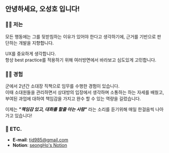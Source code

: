 ## 안녕하세요, 오성호 입니다!

### 🙋🏻 저는

모든 행동에는 그를 뒷받침하는 이유가 있어야 한다고 생각하기에, 근거를 기반으로 판단하는 개발을 지향합니다.

UX를 중요하게 생각합니다.<br/>항상 best practice를 적용하기 위해 여러방면에서 바라보고 심도있게 고민합니다.

### 🧗🏻 경험

군에서 2년간 소대장 직책으로 임무를 수행한 경험이 있습니다.<br/>
이때 소대원들을 관리하면서 상대방의 입장에서 생각하며 소통하는 하는 자세를 배웠고,<br/>
부여된 과업에 대하여 책임감을 가지고 완수 할 수 있는 역량을 길렀습니다.<br/>

이제는 **_"책임감 있고, 대화를 할줄 아는 사람"_** 라는 소리를 듣기위해 매일 한걸음씩 나아가고 있습니다!

### 🎯 ETC.

- **E-mail**: tjd985@gmail.com
- **Notion**: [seongHo's Notion](https://opaque-report-ba5.notion.site/OH-SeongHo-2ea9539aa582411dafa5135ab7846a98?pvs=4)

